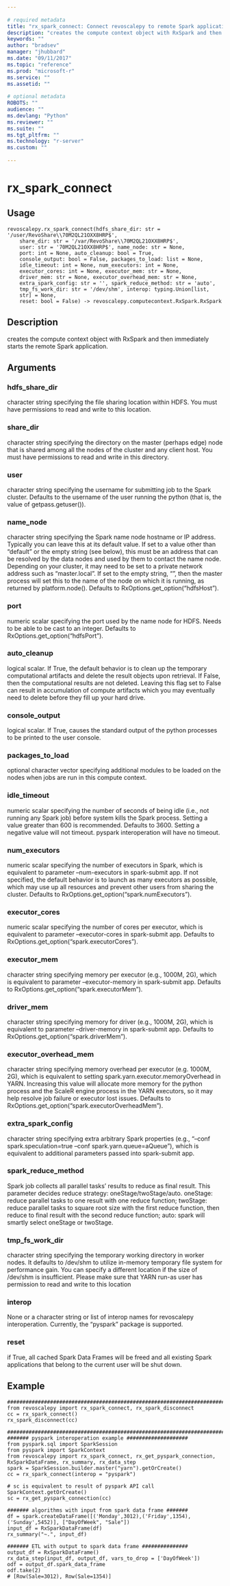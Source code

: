 ```yaml
--- 
 
# required metadata 
title: "rx_spark_connect: Connect revoscalepy to remote Spark application." 
description: "creates the compute context object with RxSpark and then immediately starts the remote Spark application." 
keywords: "" 
author: "bradsev" 
manager: "jhubbard" 
ms.date: "09/11/2017" 
ms.topic: "reference" 
ms.prod: "microsoft-r" 
ms.service: "" 
ms.assetid: "" 
 
# optional metadata 
ROBOTS: "" 
audience: "" 
ms.devlang: "Python" 
ms.reviewer: "" 
ms.suite: "" 
ms.tgt_pltfrm: "" 
ms.technology: "r-server" 
ms.custom: "" 
 
---
```


# rx_spark_connect


 


## Usage



```
revoscalepy.rx_spark_connect(hdfs_share_dir: str = '/user/RevoShare\\70M2QL21OXX8HRP$',
    share_dir: str = '/var/RevoShare\\70M2QL21OXX8HRP$',
    user: str = '70M2QL21OXX8HRP$', name_node: str = None,
    port: int = None, auto_cleanup: bool = True,
    console_output: bool = False, packages_to_load: list = None,
    idle_timeout: int = None, num_executors: int = None,
    executor_cores: int = None, executor_mem: str = None,
    driver_mem: str = None, executor_overhead_mem: str = None,
    extra_spark_config: str = '', spark_reduce_method: str = 'auto',
    tmp_fs_work_dir: str = '/dev/shm', interop: typing.Union[list,
    str] = None,
    reset: bool = False) -> revoscalepy.computecontext.RxSpark.RxSpark
```





## Description

creates the compute context object with RxSpark and then immediately starts the remote Spark application.


## Arguments


### hdfs_share_dir

character string specifying the file sharing location within HDFS.
You must have permissions to read and write to this location.


### share_dir

character string specifying the directory on the master (perhaps edge) node that is
shared among all the nodes of the cluster and any client host. You must have permissions to read and write
in this directory.


### user

character string specifying the username for submitting job to the
Spark cluster. Defaults to the username of the user running the python (that is, the value of getpass.getuser()).


### name_node

character string specifying the Spark name node hostname or IP address.
Typically you can leave this at its default value.
If set to a value other than “default” or the empty string (see below),
this must be an address that can be resolved by the data nodes and used by them to contact the
name node. Depending on your cluster, it may need to be set to a private network address
such as “master.local”. If set to the empty string, “”, then the master process will set
this to the name of the node on which it is running, as returned by platform.node().
Defaults to RxOptions.get_option(“hdfsHost”).


### port

numeric scalar specifying the port used by the name node for HDFS. Needs
to be able to be cast to an integer. Defaults to RxOptions.get_option(“hdfsPort”).


### auto_cleanup

logical scalar. If True, the default behavior is to clean up the
temporary computational artifacts and delete the result objects upon retrieval.  If False,
then the computational results are not deleted. Leaving this
flag set to False can result in accumulation of compute artifacts which you may
eventually need to delete before they fill up your hard drive.


### console_output

logical scalar. If True, causes the standard output
of the python processes to be printed to the user console.


### packages_to_load

optional character vector specifying additional modules to be
loaded on the nodes when jobs are run in this compute context.


### idle_timeout

numeric scalar specifying the number of seconds of being idle
(i.e., not running any Spark job) before system kills the Spark process.
Setting a value greater than 600 is recommended. Defaults to 3600.
Setting a negative value will not timeout. pyspark interoperation will have no timeout.


### num_executors

numeric scalar specifying the number of executors in Spark, which is
equivalent to parameter –num-executors in spark-submit app. If not specified,
the default behavior is to launch as many executors as possible,
which may use up all resources and prevent other users from sharing the cluster.
Defaults to RxOptions.get_option(“spark.numExecutors”).


### executor_cores

numeric scalar specifying the number of cores per executor, which is
equivalent to parameter –executor-cores in spark-submit app.
Defaults to RxOptions.get_option(“spark.executorCores”).


### executor_mem

character string specifying memory per executor (e.g., 1000M, 2G), which is
equivalent to parameter –executor-memory in spark-submit app.
Defaults to RxOptions.get_option(“spark.executorMem”).


### driver_mem

character string specifying memory for driver (e.g., 1000M, 2G), which is
equivalent to parameter –driver-memory in spark-submit app.
Defaults to RxOptions.get_option(“spark.driverMem”).


### executor_overhead_mem

character string specifying memory overhead per executor (e.g. 1000M, 2G), which is
equivalent to setting spark.yarn.executor.memoryOverhead in YARN.
Increasing this value will allocate more memory for the python process and the ScaleR engine process
in the YARN executors, so it may help resolve job failure or executor lost issues.
Defaults to RxOptions.get_option(“spark.executorOverheadMem”).


### extra_spark_config

character string specifying extra arbitrary Spark properties
(e.g., “–conf spark.speculation=true –conf spark.yarn.queue=aQueue”),
which is equivalent to additional parameters passed into spark-submit app.


### spark_reduce_method

Spark job collects all parallel tasks’ results to reduce as final result.
This parameter decides reduce strategy: oneStage/twoStage/auto.
oneStage: reduce parallel tasks to one result with one reduce function;
twoStage: reduce parallel tasks to square root size with the first reduce function,
then reduce to final result with the second reduce function;
auto: spark will smartly select oneStage or twoStage.


### tmp_fs_work_dir

character string specifying the temporary working directory in worker nodes.
It defaults to /dev/shm to utilize in-memory temporary file system for performance gain.
You can specify a different location if the size of /dev/shm is insufficient.
Please make sure that YARN run-as user has permission to read and write to this location


### interop

None or a character string or list of interop names for revoscalepy interoperation.
Currently, the “pyspark” package is supported.


### reset

if True, all cached Spark Data Frames will be freed and all existing Spark applications
that belong to the current user will be shut down.


## Example



```
#############################################################################
from revoscalepy import rx_spark_connect, rx_spark_disconnect
cc = rx_spark_connect()
rx_spark_disconnect(cc)

#############################################################################
####### pyspark interoperation example ####################
from pyspark.sql import SparkSession
from pyspark import SparkContext
from revoscalepy import rx_spark_connect, rx_get_pyspark_connection, RxSparkDataFrame, rx_summary, rx_data_step
spark = SparkSession.builder.master("yarn").getOrCreate()
cc = rx_spark_connect(interop = "pyspark")

# sc is equivalent to result of pyspark API call SparkContext.getOrCreate()
sc = rx_get_pyspark_connection(cc)

####### algorithms with input from spark data frame #######
df = spark.createDataFrame([('Monday',3012),('Friday',1354),('Sunday',5452)], ["DayOfWeek", "Sale"])
input_df = RxSparkDataFrame(df)
rx_summary("~.", input_df)

####### ETL with output to spark data frame ###############
output_df = RxSparkDataFrame()
rx_data_step(input_df, output_df, vars_to_drop = ['DayOfWeek'])
odf = output_df.spark_data_frame
odf.take(2)
# [Row(Sale=3012), Row(Sale=1354)]
```

